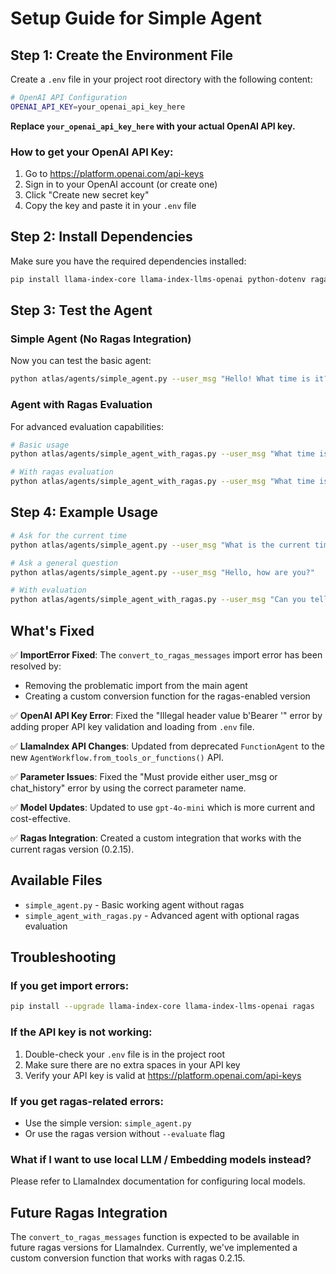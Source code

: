# Setup Guide for Simple Agent

## Step 1: Create the Environment File

Create a `.env` file in your project root directory with the following content:

```bash
# OpenAI API Configuration
OPENAI_API_KEY=your_openai_api_key_here
```

**Replace `your_openai_api_key_here` with your actual OpenAI API key.**

### How to get your OpenAI API Key:
1. Go to https://platform.openai.com/api-keys
2. Sign in to your OpenAI account (or create one)
3. Click "Create new secret key"
4. Copy the key and paste it in your `.env` file

## Step 2: Install Dependencies

Make sure you have the required dependencies installed:

```bash
pip install llama-index-core llama-index-llms-openai python-dotenv ragas
```

## Step 3: Test the Agent

### Simple Agent (No Ragas Integration)

Now you can test the basic agent:

```bash
python atlas/agents/simple_agent.py --user_msg "Hello! What time is it?"
```

### Agent with Ragas Evaluation

For advanced evaluation capabilities:

```bash
# Basic usage
python atlas/agents/simple_agent_with_ragas.py --user_msg "What time is it?"

# With ragas evaluation
python atlas/agents/simple_agent_with_ragas.py --user_msg "What time is it?" --evaluate
```

## Step 4: Example Usage

```bash
# Ask for the current time
python atlas/agents/simple_agent.py --user_msg "What is the current time?"

# Ask a general question
python atlas/agents/simple_agent.py --user_msg "Hello, how are you?"

# With evaluation
python atlas/agents/simple_agent_with_ragas.py --user_msg "Can you tell me what time it is right now?" --evaluate
```

## What's Fixed

✅ **ImportError Fixed**: The `convert_to_ragas_messages` import error has been resolved by:
   - Removing the problematic import from the main agent
   - Creating a custom conversion function for the ragas-enabled version

✅ **OpenAI API Key Error**: Fixed the "Illegal header value b'Bearer '" error by adding proper API key validation and loading from `.env` file.

✅ **LlamaIndex API Changes**: Updated from deprecated `FunctionAgent` to the new `AgentWorkflow.from_tools_or_functions()` API.

✅ **Parameter Issues**: Fixed the "Must provide either user_msg or chat_history" error by using the correct parameter name.

✅ **Model Updates**: Updated to use `gpt-4o-mini` which is more current and cost-effective.

✅ **Ragas Integration**: Created a custom integration that works with the current ragas version (0.2.15).

## Available Files

- `simple_agent.py` - Basic working agent without ragas
- `simple_agent_with_ragas.py` - Advanced agent with optional ragas evaluation

## Troubleshooting

### If you get import errors:
```bash
pip install --upgrade llama-index-core llama-index-llms-openai ragas
```

### If the API key is not working:
1. Double-check your `.env` file is in the project root
2. Make sure there are no extra spaces in your API key
3. Verify your API key is valid at https://platform.openai.com/api-keys

### If you get ragas-related errors:
- Use the simple version: `simple_agent.py`
- Or use the ragas version without `--evaluate` flag

### What if I want to use local LLM / Embedding models instead?

Please refer to LlamaIndex documentation for configuring local models.

## Future Ragas Integration

The `convert_to_ragas_messages` function is expected to be available in future ragas versions for LlamaIndex. Currently, we've implemented a custom conversion function that works with ragas 0.2.15. 